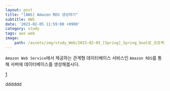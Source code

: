 ```yaml
---
layout: post
title: "[AWS] Amazon RDS 생성하기"
subtitle: AWS
date: '2023-02-05 11:59:00 +0900'
category: study
tags: aws web
image:
    path: /assets/img/study_Web/2023-02-05_[Spring]_Spring_boot로_프로젝트_생성하기/logo.png
---
```


`Amazon Web Service`에서 제공하는 관계형 데이터베이스 서비스인  `Amazon RDS`를 통해 서버에 데이터베이스를 생성해봅시다.


[1](/assets/img/study_Web/2023-02-05_[Spring]_Spring_boot로_프로젝트_생성하기/logo.png)


dddddd